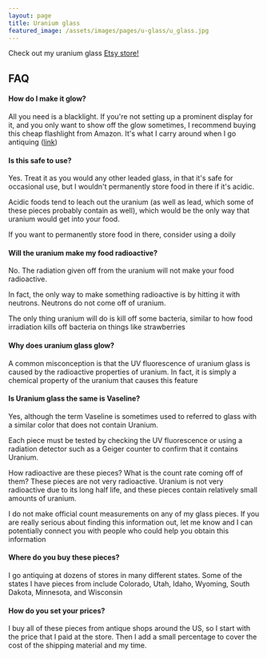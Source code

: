 ```yaml
---
layout: page
title: Uranium glass
featured_image: /assets/images/pages/u-glass/u_glass.jpg
---
```


Check out my uranium glass
[Etsy store!](https://www.etsy.com/shop/NuclearKatie?ref=seller-platform-mcnav)

## FAQ

#### How do I make it glow?
All you need is a blacklight. If you're not setting up a prominent display for it, and you only want to show off the glow sometimes, I recommend buying this cheap flashlight from Amazon. It's what I carry around when I go antiquing ([link](https://smile.amazon.com/gp/product/B06XF3V8DH/ref=oh_aui_detailpage_o07_s00?ie=UTF8&psc=1))

#### Is this safe to use?
Yes. Treat it as you would any other leaded glass, in that it's safe for occasional use, but I wouldn't permanently store food in there if it's acidic.

Acidic foods tend to leach out the uranium (as well as lead, which some of these pieces probably contain as well), which would be the only way that uranium would get into your food.

If you want to permanently store food in there, consider using a doily

#### Will the uranium make my food radioactive?
No. The radiation given off from the uranium will not make your food radioactive.

In fact, the only way to make something radioactive is by hitting it with neutrons. Neutrons do not come off of uranium.

The only thing uranium will do is kill off some bacteria, similar to how food irradiation kills off bacteria on things like strawberries

#### Why does uranium glass glow?
A common misconception is that the UV fluorescence of uranium glass is caused by the radioactive properties of uranium. In fact, it is simply a chemical property of the uranium that causes this feature

#### Is Uranium glass the same is Vaseline?
Yes, although the term Vaseline is sometimes used to referred to glass with a similar color that does not contain Uranium.

Each piece must be tested by checking the UV fluorescence or using a radiation detector such as a Geiger counter to confirm that it contains Uranium.

How radioactive are these pieces? What is the count rate coming off of them?
These pieces are not very radioactive. Uranium is not very radioactive due to its long half life, and these pieces contain relatively small amounts of uranium.

I do not make official count measurements on any of my glass pieces. If you are really serious about finding this information out, let me know and I can potentially connect you with people who could help you obtain this information

#### Where do you buy these pieces?
I go antiquing at dozens of stores in many different states. Some of the states I have pieces from include Colorado, Utah, Idaho, Wyoming, South Dakota, Minnesota, and Wisconsin

#### How do you set your prices?
I buy all of these pieces from antique shops around the US, so I start with the price that I paid at the store. Then I add a small percentage to cover the cost of the shipping material and my time.
